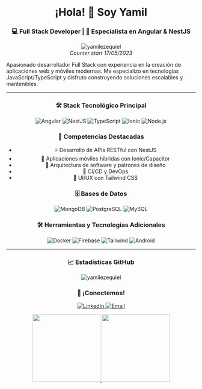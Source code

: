 <div align="center">
  
<h1 align="center">¡Hola! 👋 Soy Yamil</h1>
  
<h3 align="center">💻 Full Stack Developer | 🚀 Especialista en Angular & NestJS</h3>

<p align="center"> <img src="https://komarev.com/ghpvc/?username=yamilezequiel&label=Profile%20views&color=0e75b6&style=flat" alt="yamilezequiel" /><br><i>Counter start 17/05/2023</i> </p>


<p align="left">
Apasionado desarrollador Full Stack con experiencia en la creación de aplicaciones web y móviles modernas. Me especializo en tecnologías JavaScript/TypeScript y disfruto construyendo soluciones escalables y mantenibles.
</p>

---

### 🛠️ Stack Tecnológico Principal

<div align="center">
<img src="https://img.shields.io/badge/Angular-DD0031?style=for-the-badge&logo=angular&logoColor=white" alt="Angular">
<img src="https://img.shields.io/badge/NestJS-E0234E?style=for-the-badge&logo=nestjs&logoColor=white" alt="NestJS">
<img src="https://img.shields.io/badge/TypeScript-3178C6?style=for-the-badge&logo=typescript&logoColor=white" alt="TypeScript">
<img src="https://img.shields.io/badge/Ionic-3880FF?style=for-the-badge&logo=ionic&logoColor=white" alt="Ionic">
<img src="https://img.shields.io/badge/Node.js-339933?style=for-the-badge&logo=nodedotjs&logoColor=white" alt="Node.js">
</div>

### 💪 Competencias Destacadas

- ⚡ Desarrollo de APIs RESTful con NestJS
- 📱 Aplicaciones móviles híbridas con Ionic/Capacitor
- 🎯 Arquitectura de software y patrones de diseño
- 🔄 CI/CD y DevOps
- 🎨 UI/UX con Tailwind CSS

### 🗄️ Bases de Datos
<div align="center">
<img src="https://img.shields.io/badge/MongoDB-47A248?style=for-the-badge&logo=mongodb&logoColor=white" alt="MongoDB">
<img src="https://img.shields.io/badge/PostgreSQL-4169E1?style=for-the-badge&logo=postgresql&logoColor=white" alt="PostgreSQL">
<img src="https://img.shields.io/badge/MySQL-4479A1?style=for-the-badge&logo=mysql&logoColor=white" alt="MySQL">
</div>

### 🛠️ Herramientas y Tecnologías Adicionales
<div align="center">
<img src="https://img.shields.io/badge/Docker-2496ED?style=for-the-badge&logo=docker&logoColor=white" alt="Docker">
<img src="https://img.shields.io/badge/Firebase-FFCA28?style=for-the-badge&logo=firebase&logoColor=black" alt="Firebase">
<img src="https://img.shields.io/badge/Tailwind_CSS-092747?style=for-the-badge&logo=tailwind-css&logoColor=06B6D4" alt="Tailwind">
<img src="https://img.shields.io/badge/Android-3DDC84?style=for-the-badge&logo=android&logoColor=white" alt="Android">
</div>

---

### 📈 Estadísticas GitHub

<p><img align="center" src="https://github-readme-streak-stats.herokuapp.com/?user=yamilezequiel&" alt="yamilezequiel" /></p>

### 🤝 ¡Conectemos!
<div align="center">
<a href="https://www.linkedin.com/in/yamil-lazzari/" target="_blank">
<img src="https://img.shields.io/badge/LinkedIn-0077B5?style=for-the-badge&logo=linkedin&logoColor=white" alt="LinkedIn">
</a>
<a href="mailto:yamillazzari@gmail.com">
<img src="https://img.shields.io/badge/Email-D14836?style=for-the-badge&logo=gmail&logoColor=white" alt="Email">
</a>
</div>

<p align="center">
<a href="https://github.com/YamilEzequiel">
  <img height="180em" src="https://github-readme-stats-eight-theta.vercel.app/api?username=YamilEzequiel&show_icons=true&theme=algolia&include_all_commits=true&count_private=true"/>
  <img height="180em" src="https://github-readme-stats-eight-theta.vercel.app/api/top-langs/?username=YamilEzequiel&layout=compact&langs_count=8&theme=algolia"/>
</a>
</p>

</div>
